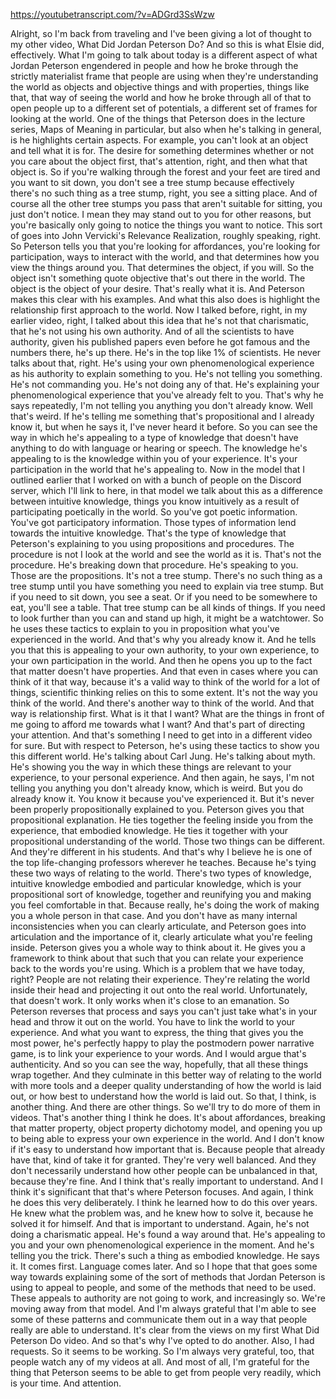https://youtubetranscript.com/?v=ADGrd3SsWzw

 Alright, so I'm back from traveling and I've been giving a lot of thought to my other video, What Did Jordan Peterson Do? And so this is what Elsie did, effectively. What I'm going to talk about today is a different aspect of what Jordan Peterson engendered in people and how he broke through the strictly materialist frame that people are using when they're understanding the world as objects and objective things and with properties, things like that, that way of seeing the world and how he broke through all of that to open people up to a different set of potentials, a different set of frames for looking at the world. One of the things that Peterson does in the lecture series, Maps of Meaning in particular, but also when he's talking in general, is he highlights certain aspects. For example, you can't look at an object and tell what it is for. The desire for something determines whether or not you care about the object first, that's attention, right, and then what that object is. So if you're walking through the forest and your feet are tired and you want to sit down, you don't see a tree stump because effectively there's no such thing as a tree stump, right, you see a sitting place. And of course all the other tree stumps you pass that aren't suitable for sitting, you just don't notice. I mean they may stand out to you for other reasons, but you're basically only going to notice the things you want to notice. This sort of goes into John Vervicki's Relevance Realization, roughly speaking, right. So Peterson tells you that you're looking for affordances, you're looking for participation, ways to interact with the world, and that determines how you view the things around you. That determines the object, if you will. So the object isn't something quote objective that's out there in the world. The object is the object of your desire. That's really what it is. And Peterson makes this clear with his examples. And what this also does is highlight the relationship first approach to the world. Now I talked before, right, in my earlier video, right, I talked about this idea that he's not that charismatic, that he's not using his own authority. And of all the scientists to have authority, given his published papers even before he got famous and the numbers there, he's up there. He's in the top like 1% of scientists. He never talks about that, right. He's using your own phenomenological experience as his authority to explain something to you. He's not telling you something. He's not commanding you. He's not doing any of that. He's explaining your phenomenological experience that you've already felt to you. That's why he says repeatedly, I'm not telling you anything you don't already know. Well that's weird. If he's telling me something that's propositional and I already know it, but when he says it, I've never heard it before. So you can see the way in which he's appealing to a type of knowledge that doesn't have anything to do with language or hearing or speech. The knowledge he's appealing to is the knowledge within you of your experience. It's your participation in the world that he's appealing to. Now in the model that I outlined earlier that I worked on with a bunch of people on the Discord server, which I'll link to here, in that model we talk about this as a difference between intuitive knowledge, things you know intuitively as a result of participating poetically in the world. So you've got poetic information. You've got participatory information. Those types of information lend towards the intuitive knowledge. That's the type of knowledge that Peterson's explaining to you using propositions and procedures. The procedure is not I look at the world and see the world as it is. That's not the procedure. He's breaking down that procedure. He's speaking to you. Those are the propositions. It's not a tree stump. There's no such thing as a tree stump until you have something you need to explain via tree stump. But if you need to sit down, you see a seat. Or if you need to be somewhere to eat, you'll see a table. That tree stump can be all kinds of things. If you need to look further than you can and stand up high, it might be a watchtower. So he uses these tactics to explain to you in proposition what you've experienced in the world. And that's why you already know it. And he tells you that this is appealing to your own authority, to your own experience, to your own participation in the world. And then he opens you up to the fact that matter doesn't have properties. And that even in cases where you can think of it that way, because it's a valid way to think of the world for a lot of things, scientific thinking relies on this to some extent. It's not the way you think of the world. And there's another way to think of the world. And that way is relationship first. What is it that I want? What are the things in front of me going to afford me towards what I want? And that's part of directing your attention. And that's something I need to get into in a different video for sure. But with respect to Peterson, he's using these tactics to show you this different world. He's talking about Carl Jung. He's talking about myth. He's showing you the way in which these things are relevant to your experience, to your personal experience. And then again, he says, I'm not telling you anything you don't already know, which is weird. But you do already know it. You know it because you've experienced it. But it's never been properly propositionally explained to you. Peterson gives you that propositional explanation. He ties together the feeling inside you from the experience, that embodied knowledge. He ties it together with your propositional understanding of the world. Those two things can be different. And they're different in his students. And that's why I believe he is one of the top life-changing professors wherever he teaches. Because he's tying these two ways of relating to the world. There's two types of knowledge, intuitive knowledge embodied and particular knowledge, which is your propositional sort of knowledge, together and reunifying you and making you feel comfortable in that. Because really, he's doing the work of making you a whole person in that case. And you don't have as many internal inconsistencies when you can clearly articulate, and Peterson goes into articulation and the importance of it, clearly articulate what you're feeling inside. Peterson gives you a whole way to think about it. He gives you a framework to think about that such that you can relate your experience back to the words you're using. Which is a problem that we have today, right? People are not relating their experience. They're relating the world inside their head and projecting it out onto the real world. Unfortunately, that doesn't work. It only works when it's close to an emanation. So Peterson reverses that process and says you can't just take what's in your head and throw it out on the world. You have to link the world to your experience. And what you want to express, the thing that gives you the most power, he's perfectly happy to play the postmodern power narrative game, is to link your experience to your words. And I would argue that's authenticity. And so you can see the way, hopefully, that all these things wrap together. And they culminate in this better way of relating to the world with more tools and a deeper quality understanding of how the world is laid out, or how best to understand how the world is laid out. So that, I think, is another thing. And there are other things. So we'll try to do more of them in videos. That's another thing I think he does. It's about affordances, breaking that matter property, object property dichotomy model, and opening you up to being able to express your own experience in the world. And I don't know if it's easy to understand how important that is. Because people that already have that, kind of take it for granted. They're very well balanced. And they don't necessarily understand how other people can be unbalanced in that, because they're fine. And I think that's really important to understand. And I think it's significant that that's where Peterson focuses. And again, I think he does this very deliberately. I think he learned how to do this over years. He knew what the problem was, and he knew how to solve it, because he solved it for himself. And that is important to understand. Again, he's not doing a charismatic appeal. He's found a way around that. He's appealing to you and your own phenomenological experience in the moment. And he's telling you the trick. There's such a thing as embodied knowledge. He says it. It comes first. Language comes later. And so I hope that that goes some way towards explaining some of the sort of methods that Jordan Peterson is using to appeal to people, and some of the methods that need to be used. These appeals to authority are not going to work, and increasingly so. We're moving away from that model. And I'm always grateful that I'm able to see some of these patterns and communicate them out in a way that people really are able to understand. It's clear from the views on my first What Did Peterson Do video. And so that's why I've opted to do another. Also, I had requests. So it seems to be working. So I'm always very grateful, too, that people watch any of my videos at all. And most of all, I'm grateful for the thing that Peterson seems to be able to get from people very readily, which is your time. And attention.